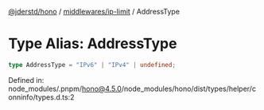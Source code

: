 [@jderstd/hono](../../../README.md) / [middlewares/ip-limit](../README.md) / AddressType

# Type Alias: AddressType

```ts
type AddressType = "IPv6" | "IPv4" | undefined;
```

Defined in: node\_modules/.pnpm/hono@4.5.0/node\_modules/hono/dist/types/helper/conninfo/types.d.ts:2
